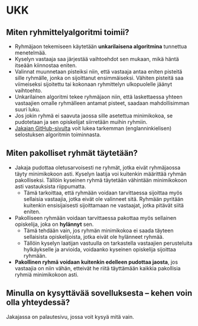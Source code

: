 # UKK

## Miten ryhmittelyalgoritmi toimii?
- Ryhmäjaon tekemiseen käytetään **unkarilaisena algoritmina** tunnettua menetelmää.
- Kyselyn vastaaja saa järjestää vaihtoehdot sen mukaan, mikä häntä itseään kiinnostaa eniten.
- Valinnat muunnetaan pisteiksi niin, että vastaaja antaa eniten pisteitä sille ryhmälle, jonka on sijoittanut ensimmäiseksi. Vähiten pisteitä saa viimeiseksi sijoitettu tai kokonaan ryhmittelyn ulkopuolelle jäänyt vaihtoehto.
- Unkarilainen algoritmi tekee ryhmäjaon niin, että laskettaessa yhteen vastaajien omalle ryhmälleen antamat pisteet, saadaan mahdollisimman suuri luku.
- Jos jokin ryhmä ei saavuta jaossa sille asetettua minimikokoa, se pudotetaan ja sen opiskelijat siirretään muihin ryhmiin.
- [Jakajan GitHub-sivulta](https://github.com/piryopt/pienryhmien-optimointi/blob/main/documentation/hungarian.md) voit lukea tarkemman (englanninkielisen) selostuksen algoritmin toiminnasta.

## Miten pakolliset ryhmät täytetään?
- Jakaja pudottaa oletusarvoisesti ne ryhmät, jotka eivät ryhmäjaossa täyty minimikokoon asti. Kyselyn laatija voi kuitenkin määrittää ryhmän pakolliseksi. Tällöin kyseinen ryhmä täytetään vähintään minimikokoon asti vastauksista riippumatta.
    - Tämä tarkoittaa, että ryhmään voidaan tarvittaessa sijoittaa myös sellaisia vastaajia, jotka eivät ole valinneet sitä. Ryhmään pyritään kuitenkin ensisijaisesti sijoittamaan ne vastaajat, jotka pitävät siitä eniten.
- Pakolliseen ryhmään voidaan tarvittaessa pakottaa myös sellainen opiskelija, joka on **hylännyt** sen. 
    - Tämä tehdään vain, jos ryhmän minimikokoa ei saada täyteen sellaisista opiskelijoista, jotka eivät ole hylänneet ryhmää.
    - Tällöin kyselyn laatijan vastuulla on tarkastella vastaajien perusteluita hylkäykselle ja arvioida, voidaanko kyseinen opiskelija sijoittaa ryhmään.
- **Pakollinen ryhmä voidaan kuitenkin edelleen pudottaa jaosta**, jos vastaajia on niin vähän, etteivät he riitä täyttämään kaikkia pakollisia ryhmiä minimikokoon asti.



## Minulla on kysyttävää sovelluksesta – kehen voin olla yhteydessä?
Jakajassa on palautesivu, jossa voit kysyä mitä vain.